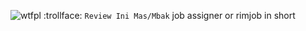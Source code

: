 ![wtfpl](http://www.wtfpl.net/wp-content/uploads/2012/12/wtfpl-badge-4.png)
:trollface:
`Review Ini Mas/Mbak` job assigner or rimjob in short
